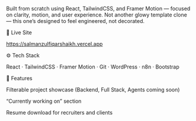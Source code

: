 Built from scratch using React, TailwindCSS, and Framer Motion — focused on clarity, motion, and user experience.
Not another glowy template clone — this one’s designed to feel engineered, not decorated.

🔗 Live Site

https://salmanzulfiqarshaikh.vercel.app

⚙️ Tech Stack

React · TailwindCSS · Framer Motion · Git · WordPress · n8n · Bootstrap

📄 Features

Filterable project showcase (Backend, Full Stack, Agents coming soon)

“Currently working on” section

Resume download for recruiters and clients
